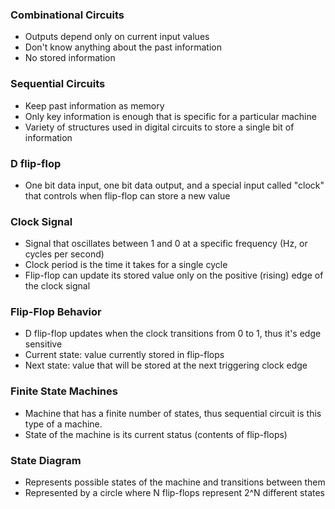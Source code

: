 
### Combinational Circuits
- Outputs depend only on current input values
- Don't know anything about the past information
- No stored information

### Sequential Circuits
- Keep past information as memory
- Only key information is enough that is specific for a particular machine
- Variety of structures used in digital circuits to store a single bit of information

### D flip-flop
- One bit data input, one bit data output, and a special input called "clock" that controls when flip-flop can store a new value

### Clock Signal
- Signal that oscillates between 1 and 0 at a specific frequency (Hz, or cycles per second)
- Clock period is the time it takes for a single cycle
- Flip-flop can update its stored value only on the positive (rising) edge of the clock signal

### Flip-Flop Behavior
- D flip-flop updates when the clock transitions from 0 to 1, thus it's edge sensitive
- Current state: value currently stored in flip-flops
- Next state: value that will be stored at the next triggering clock edge

### Finite State Machines
- Machine that has a finite number of states, thus sequential circuit is this type of a machine.
- State of the machine is its current status (contents of flip-flops)

### State Diagram
- Represents possible states of the machine and transitions between them
- Represented by a circle where N flip-flops represent 2^N different states